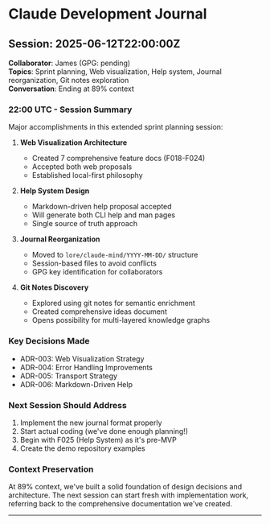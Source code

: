 # Claude Development Journal

## Session: 2025-06-12T22:00:00Z
**Collaborator**: James (GPG: pending)  
**Topics**: Sprint planning, Web visualization, Help system, Journal reorganization, Git notes exploration  
**Conversation**: Ending at 89% context

### 22:00 UTC - Session Summary

Major accomplishments in this extended sprint planning session:

1. **Web Visualization Architecture**
   - Created 7 comprehensive feature docs (F018-F024)
   - Accepted both web proposals
   - Established local-first philosophy

2. **Help System Design**
   - Markdown-driven help proposal accepted
   - Will generate both CLI help and man pages
   - Single source of truth approach

3. **Journal Reorganization**
   - Moved to `lore/claude-mind/YYYY-MM-DD/` structure
   - Session-based files to avoid conflicts
   - GPG key identification for collaborators

4. **Git Notes Discovery**
   - Explored using git notes for semantic enrichment
   - Created comprehensive ideas document
   - Opens possibility for multi-layered knowledge graphs

### Key Decisions Made
- ADR-003: Web Visualization Strategy
- ADR-004: Error Handling Improvements  
- ADR-005: Transport Strategy
- ADR-006: Markdown-Driven Help

### Next Session Should Address
1. Implement the new journal format properly
2. Start actual coding (we've done enough planning!)
3. Begin with F025 (Help System) as it's pre-MVP
4. Create the demo repository examples

### Context Preservation
At 89% context, we've built a solid foundation of design decisions and architecture. The next session can start fresh with implementation work, referring back to the comprehensive documentation we've created.

---
<!-- END SESSION -->